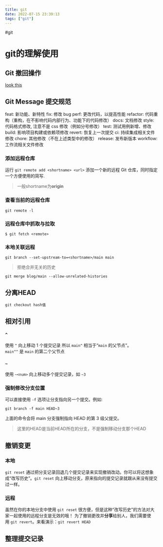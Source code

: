 ```yaml
---
title: git
date: 2022-07-15 23:39:13
tags: ["git"]
---
```

#git

# git的理解使用

## Git 撤回操作

[look this](https://ohshitgit.com/zh)

## Git Message 提交规范
feat: 新功能、新特性 
fix: 修改 bug perf: 更改代码，以提高性能 
refactor: 代码重构（重构，在不影响代码内部行为、功能下的代码修改） 
docs: 文档修改 
style: 代码格式修改, 注意不是 css 修改（例如分号修改） 
test: 测试用例新增、修改 
build: 影响项目构建或依赖项修改 
revert: 恢复上一次提交 
ci: 持续集成相关文件修改 
chore: 其他修改（不在上述类型中的修改） 
release: 发布新版本 workflow: 工作流相关文件修改


### 添加远程仓库

运行 `git remote add <shortname> <url>` 添加一个新的远程 Git 仓库，同时指定一个方便使用的简写. 

> 一般shortname为**origin**

### 查看当前的远程仓库

```
git remote -l
```

### 远程仓库中抓取与拉取

```
$ git fetch <remote>
```

### 本地关联远程

```
git branch --set-upstream-to=<shortname>/main main
```

> 拒绝合并无关的历史

```
git merge blog/main --allow-unrelated-histories
```


## 分离HEAD

```shell
git checkout hash值
```


## 相对引用

### `^`

使用 `^` 向上移动 1 个提交记录
所以 `main^` 相当于“`main` 的父节点”。
`main^^` 是 `main` 的第二个父节点

### `~`

使用 `~<num>` 向上移动多个提交记录，如 `~3`

### 强制修改分支位置

可以直接使用 `-f` 选项让分支指向另一个提交。例如:

```shell
git branch -f main HEAD~3
```

上面的命令会将 main 分支强制指向 HEAD 的第 3 级父提交。

> 这里的HEAD是当前HEAD所在的分支，不是强制移动分支那个HEAD





## 撤销变更

### 本地
`git reset` 通过把分支记录回退几个提交记录来实现撤销改动。你可以将这想象成“改写历史”。`git reset` 向上移动分支，原来指向的提交记录就跟从来没有提交过一样。

### 远程
虽然在你的本地分支中使用 `git reset` 很方便，但是这种“改写历史”的方法对大家一起使用的远程分支是无效的哦！
为了撤销更改并**分享**给别人，我们需要使用 `git revert`。来看演示：`git revert HEAD`



## 整理提交记录




